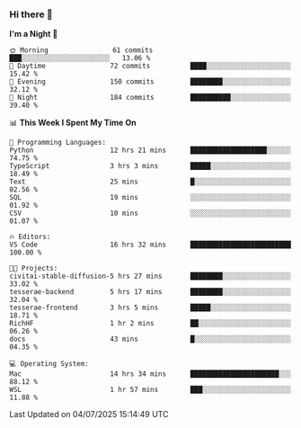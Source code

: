 ### Hi there 👋

<!--
**ALiersEL/ALiersEL** is a ✨ _special_ ✨ repository because its `README.md` (this file) appears on your GitHub profile.

Here are some ideas to get you started:

- 🔭 I’m currently working on ...
- 🌱 I’m currently learning ...
- 👯 I’m looking to collaborate on ...
- 🤔 I’m looking for help with ...
- 💬 Ask me about ...
- 📫 How to reach me: ...
- 😄 Pronouns: ...
- ⚡ Fun fact: ...
-->

<!--START_SECTION:waka-->
**I'm a Night 🦉** 

```text
🌞 Morning                61 commits          ███░░░░░░░░░░░░░░░░░░░░░░   13.06 % 
🌆 Daytime                72 commits          ████░░░░░░░░░░░░░░░░░░░░░   15.42 % 
🌃 Evening                150 commits         ████████░░░░░░░░░░░░░░░░░   32.12 % 
🌙 Night                  184 commits         ██████████░░░░░░░░░░░░░░░   39.40 % 
```


📊 **This Week I Spent My Time On** 

```text
💬 Programming Languages: 
Python                   12 hrs 21 mins      ███████████████████░░░░░░   74.75 % 
TypeScript               3 hrs 3 mins        █████░░░░░░░░░░░░░░░░░░░░   18.49 % 
Text                     25 mins             █░░░░░░░░░░░░░░░░░░░░░░░░   02.56 % 
SQL                      19 mins             ░░░░░░░░░░░░░░░░░░░░░░░░░   01.92 % 
CSV                      10 mins             ░░░░░░░░░░░░░░░░░░░░░░░░░   01.07 % 

🔥 Editors: 
VS Code                  16 hrs 32 mins      █████████████████████████   100.00 % 

🐱‍💻 Projects: 
civitai-stable-diffusion-5 hrs 27 mins       ████████░░░░░░░░░░░░░░░░░   33.02 % 
tesserae-backend         5 hrs 17 mins       ████████░░░░░░░░░░░░░░░░░   32.04 % 
tesserae-frontend        3 hrs 5 mins        █████░░░░░░░░░░░░░░░░░░░░   18.71 % 
RichHF                   1 hr 2 mins         ██░░░░░░░░░░░░░░░░░░░░░░░   06.26 % 
docs                     43 mins             █░░░░░░░░░░░░░░░░░░░░░░░░   04.35 % 

💻 Operating System: 
Mac                      14 hrs 34 mins      ██████████████████████░░░   88.12 % 
WSL                      1 hr 57 mins        ███░░░░░░░░░░░░░░░░░░░░░░   11.88 % 
```


 Last Updated on 04/07/2025 15:14:49 UTC
<!--END_SECTION:waka-->
